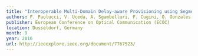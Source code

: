 ```yaml
---
title: "Interoperable Multi-Domain Delay-aware Provisioning using Segment Routing Monitoring and BGP-LS Advertisement"
authors: F. Paolucci, V. Uceda, A. Sgambelluri, F. Cugini, O. Gonzales de Dios, V. Lopez, L. M. Contreras, P. Monti, P. Iovanna, F. Ubaldi, T. Pepe and P. Castoldi
publisher: European Conference on Optical Communication (ECOC)
location: Dusseldorf, Germany
month: 9
year: 2016
url: http://ieeexplore.ieee.org/document/7767523/
---
```

